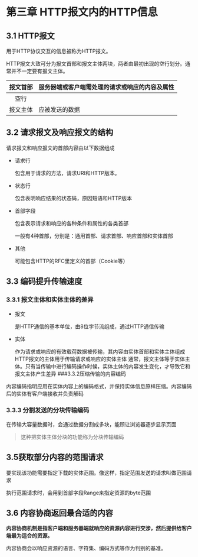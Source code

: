 # 第三章 HTTP报文内的HTTP信息

## 3.1 HTTP报文

用于HTTP协议交互的信息被称为HTTP报文。

HTTP报文大致可分为报文首部和报文主体两块，两者由最初出现的空行划分。通常并不一定要有报文主体。

| 报文首部 | 服务器端或客户端需处理的请求或响应的内容及属性 |
| :--: | ----------------------- |
|  空行  |                         |
| 报文主体 | 应被发送的数据                 |

## 3.2 请求报文及响应报文的结构

请求报文和响应报文的首部内容由以下数据组成

- 请求行

  包含用于请求的方法，请求URI和HTTP版本。

- 状态行

  包含表明响应结果的状态码，原因短语和HTTP版本

- 首部字段

  包含表示请求和响应的各种条件和属性的各类首部

  一般有4种首部，分别是：通用首部、请求首部、响应首部和实体首部

- 其他

  可能包含HTTP的RFC里定义的首部（Cookie等）

## 3.3 编码提升传输速度

### 3.3.1 报文主体和实体主体的差异

- 报文

  是HTTP通信的基本单位，由8位字节流组成，通过HTTP通信传输

- 实体

  作为请求或响应的有效载荷数据被传输，其内容由实体首部和实体主体组成
  HTTP报文的主体用于传输请求或响应的实体主体
  通常，报文主体等于实体主体。只有当传输中进行编码操作时候，实体主体的内容发生变化，才导致它和报文主体产生差异
###3.3.2压缩传输的内容编码

内容编码指明应用在实体内容上的编码格式，并保持实体信息原样压缩。内容编码后的实体有客户端接收并负责解码

### 3.3.3 分割发送的分块传输编码

在传输大容量数据时，会通过数据分割成多块，能顾让浏览器逐步显示页面

> 这种把实体主体分块的功能称为分块传输编码

## 3.5获取部分内容的范围请求

要实现该功能需要指定下载的实体范围。像这样，指定范围发送的请求叫做范围请求

执行范围请求时，会用到首部字段Range来指定资源的byte范围

## 3.6 内容协商返回最合适的内容

**内容协商机制是指客户端和服务器端就响应的资源内容进行交涉，然后提供给客户端最为适合的资源。**

内容协商会以响应资源的语言、字符集、编码方式等作为判别的基准。